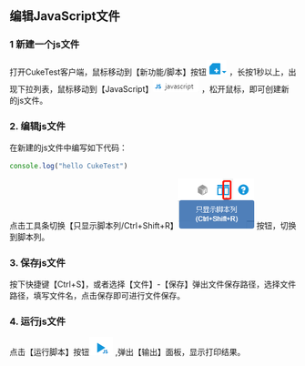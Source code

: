 ## 编辑JavaScript文件

### 1	新建一个js文件
打开CukeTest客户端，鼠标移动到【新功能/脚本】按钮![image](assets/4_new_file_button.png) ，长按1秒以上，出现下拉列表，鼠标移动到【JavaScript】![image](assets/5.1JavaScript.png) ，松开鼠标，即可创建新的js文件。

### 2.	编辑js文件
在新建的js文件中编写如下代码：
```javascript
console.log("hello CukeTest")
```

点击工具条切换【只显示脚本列/Ctrl+Shift+R】![](assets/5_only_list_script.png) 按钮，切换到脚本列。


### 3. 保存js文件
按下快捷键【Ctrl+S】，或者选择【文件】-【保存】弹出文件保存路径，选择文件路径，填写文件名，点击保存即可进行文件保存。


### 4. 运行js文件

点击【运行脚本】按钮![image](assets/5_run_js_button.png) ,弹出【输出】面板，显示打印结果。



